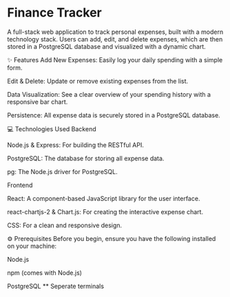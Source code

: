 # Finance Tracker
A full-stack web application to track personal expenses, built with a modern technology stack. Users can add, edit, and delete expenses, which are then stored in a PostgreSQL database and visualized with a dynamic chart.

✨ Features
Add New Expenses: Easily log your daily spending with a simple form.

Edit & Delete: Update or remove existing expenses from the list.

Data Visualization: See a clear overview of your spending history with a responsive bar chart.

Persistence: All expense data is securely stored in a PostgreSQL database.

💻 Technologies Used
Backend

Node.js & Express: For building the RESTful API.

PostgreSQL: The database for storing all expense data.

pg: The Node.js driver for PostgreSQL.

Frontend

React: A component-based JavaScript library for the user interface.

react-chartjs-2 & Chart.js: For creating the interactive expense chart.

CSS: For a clean and responsive design.

⚙️ Prerequisites
Before you begin, ensure you have the following installed on your machine:

Node.js

npm (comes with Node.js)

PostgreSQL
** Seperate terminals 



